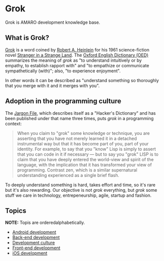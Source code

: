# Grok

Grok is AMARO development knowledge base.

## What is Grok?

[Grok](https://en.wikipedia.org/wiki/Grok) is a word coined by [Robert A. Heinlein](https://en.wikipedia.org/wiki/Robert_A._Heinlein) for his 1961 science-fiction novel [Stranger in a Strange Land](https://en.wikipedia.org/wiki/Stranger_in_a_Strange_Land). The [Oxford English Dictionary (OED)](https://en.wikipedia.org/wiki/Oxford_English_Dictionary) summarizes the meaning of _grok_ as "to understand intuitively or by empathy, to establish rapport with" and "to empathize or communicate sympathetically (with)"; also, "to experience enjoyment".

In other words it can be described as "understand something so thoroughly that you merge with it and it merges with you".

## Adoption in the programming culture

The [Jargon File](https://en.wikipedia.org/wiki/Jargon_File), which describes itself as a "Hacker's Dictionary" and has been published under that name three times, puts _grok_ in a programming context:

> When you claim to "grok" some knowledge or technique, you are asserting that you have not merely learned it in a detached instrumental way but that it has become part of you, part of your identity. For example, to say that you "know" Lisp is simply to assert that you can code in it if necessary — but to say you "grok" LISP is to claim that you have deeply entered the world-view and spirit of the language, with the implication that it has transformed your view of programming. Contrast zen, which is a similar supernatural understanding experienced as a single brief flash.

To deeply understand something is hard, takes effort and time, so it's rare but it's also rewarding. Our objective is not _grok_ everything, but _grok_ some stuff we care in technology, entrepeneurship, agile, startup and fashion.

## Topics

**NOTE:** Topis are orderedalphabetically.

- [Android development]()
- [Back-end development]()
- [Development culture](development-culture.md)
- [Front-end development](front-end-development.md)
- [iOS development]()
